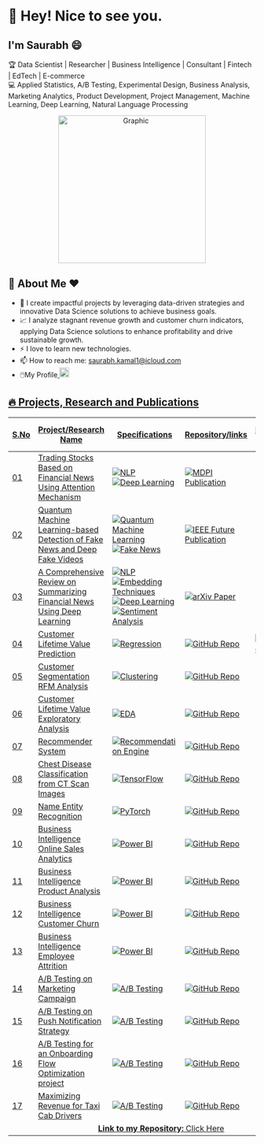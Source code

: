 # 👋 Hey! Nice to see you.

## I'm Saurabh 😄

🏆 Data Scientist | Researcher | Business Intelligence | Consultant | Fintech | EdTech | E-commerce  
💻 Applied Statistics, A/B Testing, Experimental Design, Business Analysis, Marketing Analytics, Product Development, Project Management, Machine Learning, Deep Learning, Natural Language Processing  

<div align="center">
    <img src="https://imarticus.org/blog/wp-content/uploads/2020/09/rt.gif" alt="Graphic" width="300">
</div>

## 👋 About Me ❤️
- 🌱 I create impactful projects by leveraging data-driven strategies and innovative Data Science solutions to achieve business goals.
- 📈 I analyze stagnant revenue growth and customer churn indicators, applying Data Science solutions to enhance profitability and drive sustainable growth.
- ⚡ I love to learn new technologies. 
- 📫 How to reach me: saurabh.kamal1@icloud.com
- 🖱️My Profile<a href="https://www.linkedin.com/in/saurabh-kamal/" target="_blank">
    <img src="https://cdn-icons-png.flaticon.com/512/174/174857.png" alt="LinkedIn" width="20" style="margin-right: 10px;">


## 🔥 Projects, Research and Publications

<table>
  <thead>
    <tr>
      <th>S.No</th>
      <th>Project/Research Name</th>
      <th>Specifications</th>
      <th>Repository/links</th>
      <th>Docker Hub</th>
      <th>End-to-End</th>
    </tr>
  </thead>
  <tbody>
     <tr>
      <td>01</td>
      <td>Trading Stocks Based on Financial News Using Attention Mechanism</td>
      <td>
        <img src="https://img.shields.io/badge/NLP-Natural%20Language%20Processing-blueviolet?style=flat-square" alt="NLP">
        <img src="https://img.shields.io/badge/Deep%20Learning-Attention-red?style=flat-square" alt="Deep Learning">
      </td>
      <td>
        <a href="https://www.mdpi.com/2227-7390/10/12/2001" target="_blank">
          <img src="https://img.shields.io/badge/MDPI-Publication-blue?style=flat-square" alt="MDPI Publication">
        </a>
      </td>
      <td>
        <a href="https://hub.docker.com/your-docker-link" target="_blank">
          </a>
      </td>
      <td>✔️</td>
    </tr>
    <tr>
      <td>02</td>
      <td>Quantum Machine Learning-based Detection of Fake News and Deep Fake Videos</td>
      <td>
        <img src="https://img.shields.io/badge/Quantum%20Machine%20Learning-QML-blue?style=flat-square" alt="Quantum Machine Learning">
        <img src="https://img.shields.io/badge/Fake%20News-Detection-orange?style=flat-square" alt="Fake News">
      </td>
      <td>
        <a href="https://cmte.ieee.org/futuredirections/tech-policy-ethics/july-2022/quantum-machine-learning-based-detection-of-fake-news-and-deep-fake-videos/" target="_blank">
          <img src="https://img.shields.io/badge/IEEE-Publication-blue?style=flat-square" alt="IEEE Future Publication">
        </a>
      </td>
      <td>
        <a href="https://hub.docker.com/your-docker-link" target="_blank">
          </a>
      </td>
      <td>✔️</td>
    </tr>
    <tr>
  <td>03</td>
  <td>A Comprehensive Review on Summarizing Financial News Using Deep Learning</td>
  <td>
    <img src="https://img.shields.io/badge/NLP-Natural%20Language%20Processing-blueviolet?style=flat-square" alt="NLP">
    <img src="https://img.shields.io/badge/Embedding-Techniques-orange?style=flat-square" alt="Embedding Techniques">
    <img src="https://img.shields.io/badge/Deep%20Learning-RNN%20%26%20LSTM-red?style=flat-square" alt="Deep Learning">
    <img src="https://img.shields.io/badge/Sentiment-Analysis-blue?style=flat-square" alt="Sentiment Analysis">
  </td>
  <td>
    <a href="https://arxiv.org/abs/2109.10118v1" target="_blank">
      <img src="https://img.shields.io/badge/arXiv-Paper-red?style=flat-square" alt="arXiv Paper">
    </a>
  </td>
  <td>
    <a href="https://hub.docker.com/your-docker-link" target="_blank">
      </a>
  </td>
  <td>✔️</td>
</tr>
<tr>
  <td>04</td>
  <td>Customer Lifetime Value Prediction</td>
  <td>
    <img src="https://img.shields.io/badge/Regression-Analysis-blue?style=flat-square" alt="Regression">
  </td>
  <td>
    <a href="https://github.com/saurabhkamal/clvproject" target="_blank">
      <img src="https://img.shields.io/badge/GitHub-Repo-blue?logo=github" alt="GitHub Repo">
    </a>
  </td>
  <td>
    <a href="https://hub.docker.com/your-docker-link" target="_blank">
      <img src="https://img.shields.io/badge/Docker-Hub-green?logo=docker" alt="Docker Hub">
    </a>
  </td>
  <td>✔️</td>
</tr>
    <tr>
  <td>05</td>
  <td>Customer Segmentation RFM Analysis</td>
  <td>
    <img src="https://img.shields.io/badge/Clustering-Unsupervised%20Learning-green?style=flat-square" alt="Clustering">
  </td>
  <td>
    <a href="https://github.com/saurabhkamal/Customer-Segmentation-RFM-Analysis-And-KMeans-Clustering" target="_blank">
      <img src="https://img.shields.io/badge/GitHub-Repo-blue?logo=github" alt="GitHub Repo">
    </a>
  </td>
  <td>
    <a href="https://hub.docker.com/your-docker-link" target="_blank"></a>
  </td>
  <td>✔️</td>
</tr>
    <tr>
  <td>06</td>
  <td>Customer Lifetime Value Exploratory Analysis</td>
  <td>
    <img src="https://img.shields.io/badge/EDA-Exploratory%20Data%20Analysis-orange?style=flat-square" alt="EDA">
  </td>
  <td>
    <a href="https://github.com/saurabhkamal/Customer-Lifetime-Value-CLV" target="_blank">
      <img src="https://img.shields.io/badge/GitHub-Repo-blue?logo=github" alt="GitHub Repo">
    </a>
  </td>
  <td>
    <a href="https://hub.docker.com/your-docker-link" target="_blank"></a>
  </td>
  <td>✔️</td>
</tr>
  <tr>
  <td>07</td>
  <td>Recommender System</td>
  <td>
    <img src="https://img.shields.io/badge/Recommendation%20Engine-Machine%20Learning-red?style=flat-square" alt="Recommendation Engine">
  </td>
  <td>
    <a href="https://github.com/saurabhkamal/ML-Based-Book-Recommender-System" target="_blank">
      <img src="https://img.shields.io/badge/GitHub-Repo-blue?logo=github" alt="GitHub Repo">
    </a>
  </td>
  <td>
    <a href="https://hub.docker.com/your-docker-link" target="_blank"></a>
  </td>
  <td>✔️</td>
</tr>    
    <tr>
      <td>08</td>
      <td>Chest Disease Classification from CT Scan Images</td>
      <td><img src="https://img.shields.io/badge/Deep%20Learning%20CNN-TensorFlow-orange?logo=tensorflow" alt="TensorFlow"></td>
      <td><a href="https://github.com/saurabhkamal/Chest-Disease-Classification" target="_blank"><img src="https://img.shields.io/badge/GitHub-Repo-blue?logo=github" alt="GitHub Repo"></a></td>
      <td><a href="https://hub.docker.com/your-docker-link" target="_blank"></a></td>
      <td>✔️</td>
    </tr>
    <tr>
      <td>09</td>
      <td>Name Entity Recognition</td>
      <td><img src="https://img.shields.io/badge/Deep%20Learning%20NLP-PyTorch-red?logo=pytorch" alt="PyTorch"></td>
      <td><a href="https://github.com/saurabhkamal/Name-Entity-Recognition" target="_blank"><img src="https://img.shields.io/badge/GitHub-Repo-blue?logo=github" alt="GitHub Repo"></a></td>
      <td><a href="https://hub.docker.com/your-docker-link" target="_blank"></a></td>
      <td>✔️</td>
    </tr>
 <tr>
  <td>10</td>
  <td>Business Intelligence Online Sales Analytics</td>
  <td><img src="https://img.shields.io/badge/Power%20BI-Business%20Intelligence-yellow?logo=Power-BI&logoColor=white&style=flat-square" alt="Power BI"></td>
  <td><a href="https://github.com/saurabhkamal/PowerBI-Business-Intelligence-Online-Store-Sales-Analytics" target="_blank"><img src="https://img.shields.io/badge/GitHub-Repo-blue?logo=github" alt="GitHub Repo"></a></td>
  <td><a href="https://app.powerbi.com/view?r=your-dashboard-link" target="_blank"></a></td>
  <td>✔️</td>
</tr>
 <tr>
  <td>11</td>
  <td>Business Intelligence Product Analysis</td>
  <td><img src="https://img.shields.io/badge/Power%20BI-Business%20Intelligence-yellow?logo=Power-BI&logoColor=white&style=flat-square" alt="Power BI"></td>
  <td><a href="https://github.com/saurabhkamal/PowerBI-Business-Intelligence-Product-Analysis" target="_blank"><img src="https://img.shields.io/badge/GitHub-Repo-blue?logo=github" alt="GitHub Repo"></a></td>
  <td><a href="https://app.powerbi.com/view?r=your-dashboard-link" target="_blank"></a></td>
  <td>✔️</td>
</tr>
 <tr>
  <td>12</td>
  <td>Business Intelligence Customer Churn</td>
  <td><img src="https://img.shields.io/badge/Power%20BI-Business%20Intelligence-yellow?logo=Power-BI&logoColor=white&style=flat-square" alt="Power BI"></td>
  <td><a href="https://github.com/saurabhkamal/PowerBI-Business-Intelligence-Customer-Churn" target="_blank"><img src="https://img.shields.io/badge/GitHub-Repo-blue?logo=github" alt="GitHub Repo"></a></td>
  <td><a href="https://app.powerbi.com/view?r=your-dashboard-link" target="_blank"></a></td>
  <td>✔️</td>
</tr>
 <tr>
  <td>13</td>
  <td>Business Intelligence Employee Attrition</td>
  <td><img src="https://img.shields.io/badge/Power%20BI-Business%20Intelligence-yellow?logo=Power-BI&logoColor=white&style=flat-square" alt="Power BI"></td>
  <td><a href="https://github.com/saurabhkamal/PowerBI-Business-Intelligence-Employee-Attrition" target="_blank"><img src="https://img.shields.io/badge/GitHub-Repo-blue?logo=github" alt="GitHub Repo"></a></td>
  <td><a href="https://app.powerbi.com/view?r=your-dashboard-link" target="_blank"></a></td>
  <td>✔️</td>
</tr>
    <tr>
      <td>14</td>
      <td>A/B Testing on Marketing Campaign</td>
      <td>
        <img src="https://img.shields.io/badge/A%2FB%20Testing-Statistical%20Testing-blueviolet?style=flat-square" alt="A/B Testing">
      </td>
      <td>
        <a href="https://github.com/saurabhkamal/Statistics-Hypothesis-Testing-Projects/blob/main/A-B%20Testing%20on%20Marketing%20Campaigns/A-B%20Testing%20on%20Marketing%20Campaigns.ipynb" target="_blank">
          <img src="https://img.shields.io/badge/GitHub-Repo-blue?logo=github" alt="GitHub Repo">
        </a>
      </td>
    <td>
        <a href="https://colab.research.google.com/your-notebook-link" target="_blank">
          </a>
      </td>
      <td>✔️</td>
    </tr>
    <tr>
      <td>15</td>
      <td>A/B Testing on Push Notification Strategy</td>
      <td>
        <img src="https://img.shields.io/badge/A%2FB%20Testing-Statistical%20Testing-blueviolet?style=flat-square" alt="A/B Testing">
      </td>
      <td>
        <a href="https://github.com/saurabhkamal/Statistics-Hypothesis-Testing-Projects/blob/main/A-B%20Testing%20on%20Push%20Notification%20Strategy/A-B%20Testing%20on%20Push%20Notification%20Strategy.ipynb" target="_blank">
          <img src="https://img.shields.io/badge/GitHub-Repo-blue?logo=github" alt="GitHub Repo">
        </a>
      </td>
    <td>
        <a href="https://colab.research.google.com/your-notebook-link" target="_blank">
          </a>
      </td>
      <td>✔️</td>
    </tr>
    <tr>
      <td>16</td>
      <td>A/B Testing for an Onboarding Flow Optimization project</td>
      <td>
        <img src="https://img.shields.io/badge/A%2FB%20Testing-Statistical%20Testing-blueviolet?style=flat-square" alt="A/B Testing">
      </td>
      <td>
        <a href="https://github.com/saurabhkamal/Statistics-Hypothesis-Testing-Projects/blob/main/A/A-B%20test%20for%20an%20Onboarding%20Flow%20Optimization%20project/A-B%20test%20for%20an%20Onboarding%20Flow%20Optimization%20project.ipynb">
          <img src="https://img.shields.io/badge/GitHub-Repo-blue?logo=github" alt="GitHub Repo">
        </a>
      </td>
    <td>
        <a href="https://colab.research.google.com/your-notebook-link" target="_blank">
          </a>
      </td>
      <td>✔️</td>
    </tr>
<tr>
      <td>17</td>
      <td>Maximizing Revenue for Taxi Cab Drivers</td>
      <td>
        <img src="https://img.shields.io/badge/A%2FB%20Testing-Statistical%20Testing-blueviolet?style=flat-square" alt="A/B Testing">
      </td>
      <td>
        <a href="https://github.com/saurabhkamal/Statistics-Hypothesis-Testing-Projects/blob/main/Maximizing%20Revenue%20for%20Taxi%20Cab%20Drivers/Maximizing%20Revenue%20for%20Cab%20Drivers.ipynb">
          <img src="https://img.shields.io/badge/GitHub-Repo-blue?logo=github" alt="GitHub Repo">
        </a>
      </td>
    <td>
        <a href="https://colab.research.google.com/your-notebook-link" target="_blank">
          </a>
      </td>
      <td>✔️</td>
    </tr>
<tr>
  <td colspan="6" style="text-align: center;">
    <strong>Link to my Repository:</strong> 
    <a href="https://github.com/saurabhkamal?tab=repositories" target="_blank">
      Click Here
    </a>
  </td>
</tr>
  </tbody>
</table>

